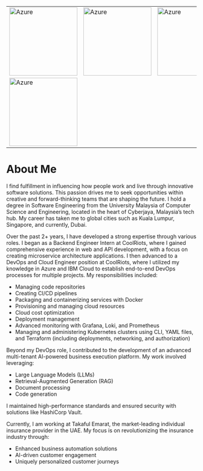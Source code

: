 <table>
  <tr>
    <td><img src="https://github.com/user-attachments/assets/b499bce4-8021-4e25-9027-582acd413571" alt="Azure" width="180"/></td>
    <td><img src="https://images.credly.com/images/70eb1e3f-d4de-4377-a062-b20fb29594ea/azure-data-fundamentals-600x600.png" alt="Azure" width="180"/></td>
    <td><img src="https://images.credly.com/images/4136ced8-75d5-4afb-8677-40b6236e2672/azure-ai-fundamentals-600x600.png" alt="Azure" width="180"/></td>
    <td><img src="https://images.credly.com/images/4136ced8-75d5-4afb-8677-40b6236e2672/azure-ai-fundamentals-600x600.png" alt="Azure" width="180"/></td>
  </tr>
  <tr>
    <td><img src="https://images.credly.com/size/680x680/images/53832db2-e657-4304-83b2-ac782fe4614d/image.png" alt="Azure" width="180"/></td>  
  </tr>
</table>



# About Me

I find fulfillment in influencing how people work and live through innovative software solutions. This passion drives me to seek opportunities within creative and forward-thinking teams that are shaping the future. I hold a degree in Software Engineering from the University Malaysia of Computer Science and Engineering, located in the heart of Cyberjaya, Malaysia’s tech hub. My career has taken me to global cities such as Kuala Lumpur, Singapore, and currently, Dubai.

Over the past 2+ years, I have developed a strong expertise through various roles. I began as a Backend Engineer Intern at CoolRiots, where I gained comprehensive experience in web and API development, with a focus on creating microservice architecture applications. I then advanced to a DevOps and Cloud Engineer position at CoolRiots, where I utilized my knowledge in Azure and IBM Cloud to establish end-to-end DevOps processes for multiple projects. My responsibilities included:

- Managing code repositories
- Creating CI/CD pipelines
- Packaging and containerizing services with Docker
- Provisioning and managing cloud resources
- Cloud cost optimization
- Deployment management
- Advanced monitoring with Grafana, Loki, and Prometheus
- Managing and administering Kubernetes clusters using CLI, YAML files, and Terraform (including deployments, networking, and authorization)

Beyond my DevOps role, I contributed to the development of an advanced multi-tenant AI-powered business execution platform. My work involved leveraging:

- Large Language Models (LLMs)
- Retrieval-Augmented Generation (RAG)
- Document processing
- Code generation

I maintained high-performance standards and ensured security with solutions like HashiCorp Vault.

Currently, I am working at Takaful Emarat, the market-leading individual insurance provider in the UAE. My focus is on revolutionizing the insurance industry through:

- Enhanced business automation solutions
- AI-driven customer engagement
- Uniquely personalized customer journeys
